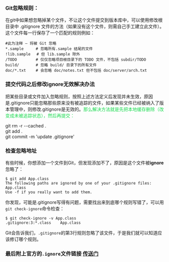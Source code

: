 
### Git忽略规则：

在git中如果想忽略掉某个文件，不让这个文件提交到版本库中，可以使用修改根目录中 .gitignore 文件的方法（如果没有这个文件，则需自己手工建立此文件）。这个文件每一行保存了一个匹配的规则例如：

```代码块
#此为注释 – 将被 Git 忽略
*.sample 　　 # 忽略所有.sample 结尾的文件
!lib.sample 　# 但 lib.sample 除外
/TODO 　　    # 仅仅忽略项目根目录下的 TODO 文件，不包括 subdir/TODO
build/ 　　   # 忽略 build/ 目录下的所有文件
doc/*.txt 　　# 会忽略 doc/notes.txt 但不包括 doc/server/arch.txt
```
### 提交代码之后修改ignore无效解决办法  
把某些目录或文件加入忽略规则，按照上述方法定义后发现并未生效，原因是.gitignore只能忽略那些原来没有被追踪的文件，如果某些文件已经被纳入了版本管理中，则修改.gitignore是无效的。<font color="#17da4d">那么解决方法就是先把本地缓存删除（改变成未被追踪状态），然后再提交：</font>  

git rm -r --cached .  
git add .  
git commit -m 'update .gitignore'  
### 检查忽略地址
有些时候，你想添加一个文件到Git，但发现添加不了，原因是这个文件被**ignore**忽略了：
```
$ git add App.class
The following paths are ignored by one of your .gitignore files:
App.class
Use -f if you really want to add them.
```
你发现，可能是.gitignore写得有问题，需要找出来到底哪个规则写错了，可以用`git check-ignore`命令检查：
```
$ git check-ignore -v App.class
.gitignore:3:*.class    App.class
```
Git会告诉我们，`.gitignore`的第3行规则忽略了该文件，于是我们就可以知道应该修订哪个规则。
### 最后附上官方的`.ignore`文件链接 [传送门](https://github.com/github/gitignore)
